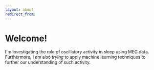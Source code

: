 ```yaml
---
layout: about
redirect_from:
---
```


# Welcome!
<!--author-->

I'm investigating the role of oscillatory activity in sleep using MEG data. Furthermore, I am also *trying* to apply machine learning techniques to further our understanding of such activity.  
